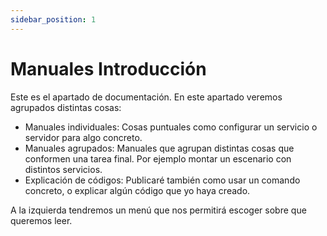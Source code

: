 ```yaml
---
sidebar_position: 1
---
```


# Manuales Introducción

Este es el apartado de documentación. En este apartado veremos agrupados distintas cosas:
 
* Manuales individuales: Cosas puntuales como configurar un servicio o servidor para algo concreto.
* Manuales agrupados: Manuales que agrupan distintas cosas que conformen una tarea final. Por ejemplo montar un escenario con distintos servicios.
* Explicación de códigos: Publicaré también como usar un comando concreto, o explicar algún código que yo haya creado.


A la izquierda tendremos un menú que nos permitirá escoger sobre que queremos leer. 
